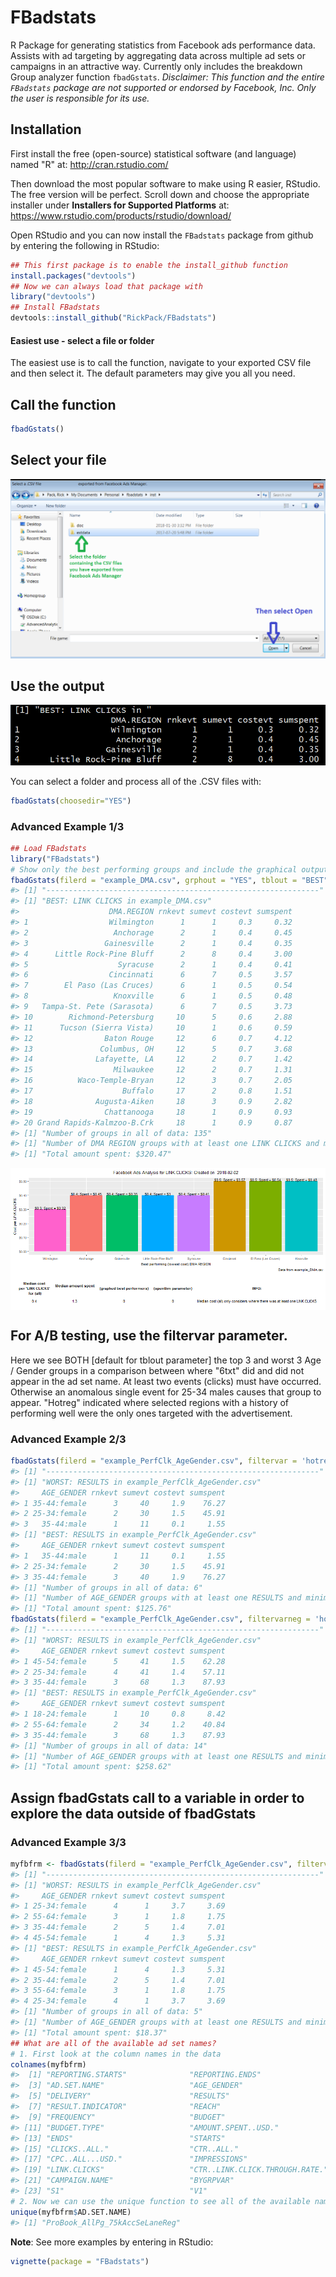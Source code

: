 
FBadstats
=========

R Package for generating statistics from Facebook ads performance data. Assists with ad targeting by aggregating data across multiple ad sets or campaigns in an attractive way. Currently only includes the breakdown Group analyzer function `fbadGstats`.
*Disclaimer: This function and the entire `FBadstats` package are not supported or endorsed by Facebook, Inc. Only the user is responsible for its use.*

Installation
------------

First install the free (open-source) statistical software (and language) named "R" at: <http://cran.rstudio.com/>

Then download the most popular software to make using R easier, RStudio. The free version will be perfect. Scroll down and choose the appropriate installer under **Installers for Supported Platforms** at: <https://www.rstudio.com/products/rstudio/download/>

Open RStudio and you can now install the `FBadstats` package from github by entering the following in RStudio:

``` r
## This first package is to enable the install_github function
install.packages("devtools")
## Now we can always load that package with
library("devtools")
## Install FBadstats
devtools::install_github("RickPack/FBadstats")
```

#### Easiest use - select a file or folder

The easiest use is to call the function, navigate to your exported CSV file and then select it. The default parameters may give you all you need.

Call the function
-----------------

``` r
fbadGstats()
```

Select your file
----------------

![Windows Explorer file-selection](README-selectCSV.png)

Use the output
--------------

![Portion of fbadGstats output](README-exampleout.png)

You can select a folder and process all of the .CSV files with:

``` r
fbadGstats(choosedir="YES")
```

### Advanced Example 1/3

``` r
## Load FBadstats
library("FBadstats")
# Show only the best performing groups and include the graphical output
fbadGstats(filerd = "example_DMA.csv", grphout = "YES", tblout = "BEST")
#> [1] "-------------------------------------------------------------"
#> [1] "BEST: LINK CLICKS in example_DMA.csv"
#>                    DMA.REGION rnkevt sumevt costevt sumspent
#> 1                  Wilmington      1      1     0.3     0.32
#> 2                   Anchorage      2      1     0.4     0.45
#> 3                 Gainesville      2      1     0.4     0.35
#> 4      Little Rock-Pine Bluff      2      8     0.4     3.00
#> 5                    Syracuse      2      1     0.4     0.41
#> 6                  Cincinnati      6      7     0.5     3.57
#> 7        El Paso (Las Cruces)      6      1     0.5     0.54
#> 8                   Knoxville      6      1     0.5     0.48
#> 9   Tampa-St. Pete (Sarasota)      6      7     0.5     3.73
#> 10        Richmond-Petersburg     10      5     0.6     2.88
#> 11      Tucson (Sierra Vista)     10      1     0.6     0.59
#> 12                Baton Rouge     12      6     0.7     4.12
#> 13               Columbus, OH     12      5     0.7     3.68
#> 14              Lafayette, LA     12      2     0.7     1.42
#> 15                  Milwaukee     12      2     0.7     1.31
#> 16          Waco-Temple-Bryan     12      3     0.7     2.05
#> 17                    Buffalo     17      2     0.8     1.51
#> 18              Augusta-Aiken     18      3     0.9     2.82
#> 19                Chattanooga     18      1     0.9     0.93
#> 20 Grand Rapids-Kalmzoo-B.Crk     18      1     0.9     0.87
#> [1] "Number of groups in all of data: 135"
#> [1] "Number of DMA REGION groups with at least one LINK CLICKS and minimum spend of $0 = 63"
#> [1] "Total amount spent: $320.47"
```

<img src="README-example1-1.png" style="display: block; margin: auto;" />

For A/B testing, use the filtervar parameter.
---------------------------------------------

Here we see BOTH \[default for tblout parameter\] the top 3 and worst 3 Age / Gender groups in a comparison between where "6txt" did and did not appear in the ad set name.
At least two events (clicks) must have occurred. Otherwise an anomalous single event for 25-34 males causes that group to appear.
"Hotreg" indicated where selected regions with a history of performing well were the only ones targeted with the advertisement.

### Advanced Example 2/3

``` r
fbadGstats(filerd = "example_PerfClk_AgeGender.csv", filtervar = 'hotreg',    prtrow = 3, minevent = 2, grphout = "NO")
#> [1] "-------------------------------------------------------------"
#> [1] "WORST: RESULTS in example_PerfClk_AgeGender.csv"
#>     AGE_GENDER rnkevt sumevt costevt sumspent
#> 1 35-44:female      3     40     1.9    76.27
#> 2 25-34:female      2     30     1.5    45.91
#> 3   35-44:male      1     11     0.1     1.55
#> [1] "BEST: RESULTS in example_PerfClk_AgeGender.csv"
#>     AGE_GENDER rnkevt sumevt costevt sumspent
#> 1   35-44:male      1     11     0.1     1.55
#> 2 25-34:female      2     30     1.5    45.91
#> 3 35-44:female      3     40     1.9    76.27
#> [1] "Number of groups in all of data: 6"
#> [1] "Number of AGE_GENDER groups with at least one RESULTS and minimum spend of $0 = 3"
#> [1] "Total amount spent: $125.76"
fbadGstats(filerd = "example_PerfClk_AgeGender.csv", filtervarneg = 'hotreg', prtrow = 3, minevent = 2,   grphout = "NO")
#> [1] "-------------------------------------------------------------"
#> [1] "WORST: RESULTS in example_PerfClk_AgeGender.csv"
#>     AGE_GENDER rnkevt sumevt costevt sumspent
#> 1 45-54:female      5     41     1.5    62.28
#> 2 25-34:female      4     41     1.4    57.11
#> 3 35-44:female      3     68     1.3    87.93
#> [1] "BEST: RESULTS in example_PerfClk_AgeGender.csv"
#>     AGE_GENDER rnkevt sumevt costevt sumspent
#> 1 18-24:female      1     10     0.8     8.42
#> 2 55-64:female      2     34     1.2    40.84
#> 3 35-44:female      3     68     1.3    87.93
#> [1] "Number of groups in all of data: 14"
#> [1] "Number of AGE_GENDER groups with at least one RESULTS and minimum spend of $0 = 5"
#> [1] "Total amount spent: $258.62"
```

Assign fbadGstats call to a variable in order to explore the data outside of fbadGstats
---------------------------------------------------------------------------------------

### Advanced Example 3/3

``` r
myfbfrm <- fbadGstats(filerd = "example_PerfClk_AgeGender.csv", filtervar = 'AllPg', grphout = "NO")
#> [1] "-------------------------------------------------------------"
#> [1] "WORST: RESULTS in example_PerfClk_AgeGender.csv"
#>     AGE_GENDER rnkevt sumevt costevt sumspent
#> 1 25-34:female      4      1     3.7     3.69
#> 2 55-64:female      3      1     1.8     1.75
#> 3 35-44:female      2      5     1.4     7.01
#> 4 45-54:female      1      4     1.3     5.31
#> [1] "BEST: RESULTS in example_PerfClk_AgeGender.csv"
#>     AGE_GENDER rnkevt sumevt costevt sumspent
#> 1 45-54:female      1      4     1.3     5.31
#> 2 35-44:female      2      5     1.4     7.01
#> 3 55-64:female      3      1     1.8     1.75
#> 4 25-34:female      4      1     3.7     3.69
#> [1] "Number of groups in all of data: 5"
#> [1] "Number of AGE_GENDER groups with at least one RESULTS and minimum spend of $0 = 4"
#> [1] "Total amount spent: $18.37"
## What are all of the available ad set names?
# 1. First look at the column names in the data
colnames(myfbfrm)
#>  [1] "REPORTING.STARTS"              "REPORTING.ENDS"               
#>  [3] "AD.SET.NAME"                   "AGE_GENDER"                   
#>  [5] "DELIVERY"                      "RESULTS"                      
#>  [7] "RESULT.INDICATOR"              "REACH"                        
#>  [9] "FREQUENCY"                     "BUDGET"                       
#> [11] "BUDGET.TYPE"                   "AMOUNT.SPENT..USD."           
#> [13] "ENDS"                          "STARTS"                       
#> [15] "CLICKS..ALL."                  "CTR..ALL."                    
#> [17] "CPC..ALL...USD."               "IMPRESSIONS"                  
#> [19] "LINK.CLICKS"                   "CTR..LINK.CLICK.THROUGH.RATE."
#> [21] "CAMPAIGN.NAME"                 "BYGRPVAR"                     
#> [23] "S1"                            "V1"
# 2. Now we can use the unique function to see all of the available names and appropriately adjust the filtervar parameter
unique(myfbfrm$AD.SET.NAME)
#> [1] "ProBook_AllPg_75kAccSeLaneReg"
```

**Note**: See more examples by entering in RStudio:

``` r
vignette(package = "FBadstats")
```
